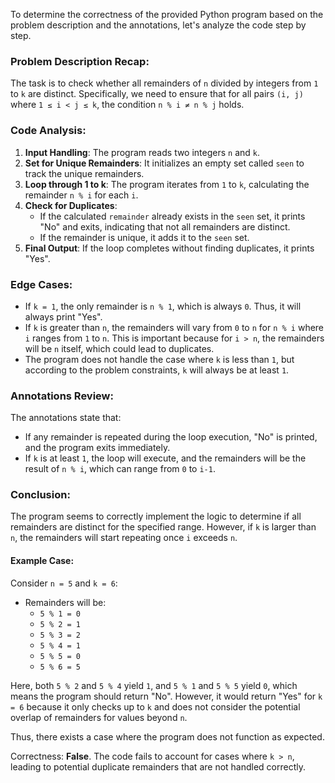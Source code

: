 To determine the correctness of the provided Python program based on the problem description and the annotations, let's analyze the code step by step.

### Problem Description Recap:
The task is to check whether all remainders of `n` divided by integers from `1` to `k` are distinct. Specifically, we need to ensure that for all pairs `(i, j)` where `1 ≤ i < j ≤ k`, the condition `n % i ≠ n % j` holds.

### Code Analysis:
1. **Input Handling**: The program reads two integers `n` and `k`.
2. **Set for Unique Remainders**: It initializes an empty set called `seen` to track the unique remainders.
3. **Loop through 1 to k**: The program iterates from `1` to `k`, calculating the remainder `n % i` for each `i`.
4. **Check for Duplicates**:
   - If the calculated `remainder` already exists in the `seen` set, it prints "No" and exits, indicating that not all remainders are distinct.
   - If the remainder is unique, it adds it to the `seen` set.
5. **Final Output**: If the loop completes without finding duplicates, it prints "Yes".

### Edge Cases:
- If `k = 1`, the only remainder is `n % 1`, which is always `0`. Thus, it will always print "Yes".
- If `k` is greater than `n`, the remainders will vary from `0` to `n` for `n % i` where `i` ranges from `1` to `n`. This is important because for `i > n`, the remainders will be `n` itself, which could lead to duplicates.
- The program does not handle the case where `k` is less than `1`, but according to the problem constraints, `k` will always be at least `1`.

### Annotations Review:
The annotations state that:
- If any remainder is repeated during the loop execution, "No" is printed, and the program exits immediately.
- If `k` is at least `1`, the loop will execute, and the remainders will be the result of `n % i`, which can range from `0` to `i-1`.

### Conclusion:
The program seems to correctly implement the logic to determine if all remainders are distinct for the specified range. However, if `k` is larger than `n`, the remainders will start repeating once `i` exceeds `n`. 

#### Example Case:
Consider `n = 5` and `k = 6`:
- Remainders will be: 
  - `5 % 1 = 0`
  - `5 % 2 = 1`
  - `5 % 3 = 2`
  - `5 % 4 = 1`
  - `5 % 5 = 0`
  - `5 % 6 = 5`
  
Here, both `5 % 2` and `5 % 4` yield `1`, and `5 % 1` and `5 % 5` yield `0`, which means the program should return "No". However, it would return "Yes" for `k = 6` because it only checks up to `k` and does not consider the potential overlap of remainders for values beyond `n`.

Thus, there exists a case where the program does not function as expected.

Correctness: **False**. The code fails to account for cases where `k > n`, leading to potential duplicate remainders that are not handled correctly.